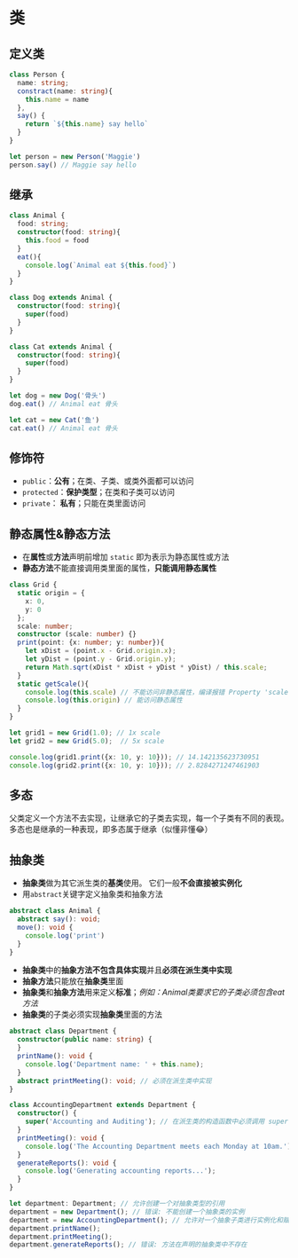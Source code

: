 
# 类

## 定义类
```ts
class Person {
  name: string;
  constract(name: string){
    this.name = name
  },
  say() {
    return `${this.name} say hello`
  }
}

let person = new Person('Maggie')
person.say() // Maggie say hello
```



## 继承
```ts
class Animal {
  food: string;
  constructor(food: string){
    this.food = food
  }
  eat(){
    console.log(`Animal eat ${this.food}`)
  }
}

class Dog extends Animal {
  constructor(food: string){
    super(food)
  }
}

class Cat extends Animal {
  constructor(food: string){
    super(food)
  }
}

let dog = new Dog('骨头')
dog.eat() // Animal eat 骨头

let cat = new Cat('鱼')
cat.eat() // Animal eat 骨头
```


## 修饰符
- `public`：**公有**；在类、子类、或类外面都可以访问
- `protected`：**保护类型**；在类和子类可以访问
- `private`： **私有**；只能在类里面访问


## 静态属性&静态方法
- 在**属性**或**方法**声明前增加 `static` 即为表示为静态属性或方法
- **静态方法**不能直接调用类里面的属性，**只能调用静态属性**

```ts
class Grid {
  static origin = {
    x: 0,
    y: 0
  };
  scale: number;
  constructor (scale: number) {}
  print(point: {x: number; y: number}){
    let xDist = (point.x - Grid.origin.x);
    let yDist = (point.y - Grid.origin.y);
    return Math.sqrt(xDist * xDist + yDist * yDist) / this.scale;
  }
  static getScale(){
    console.log(this.scale) // 不能访问非静态属性，编译报错 Property 'scale' does not exist on type 'typeof Grid'.
    console.log(this.origin) // 能访问静态属性
  }
}

let grid1 = new Grid(1.0); // 1x scale
let grid2 = new Grid(5.0);  // 5x scale

console.log(grid1.print({x: 10, y: 10})); // 14.142135623730951
console.log(grid2.print({x: 10, y: 10})); // 2.8284271247461903

```

## 多态
父类定义一个方法不去实现，让继承它的子类去实现，每一个子类有不同的表现。多态也是继承的一种表现，即多态属于继承（似懂非懂:joy:）


## 抽象类
- **抽象类**做为其它派生类的**基类**使用。 它们一般**不会直接被实例化**
- 用`abstract`关键字定义抽象类和抽象方法

```ts
abstract class Animal {
  abstract say(): void;
  move(): void {
    console.log('print')
  }
}
```

- **抽象类**中的**抽象方法不包含具体实现**并且**必须在派生类中实现**
- **抽象方法**只能放在**抽象类**里面
- **抽象类**和**抽象方法**用来定义**标准**；*例如：Animal类要求它的子类必须包含eat方法*
- **抽象类**的子类必须实现**抽象类**里面的方法

```ts
abstract class Department {
  constructor(public name: string) {
  }
  printName(): void {
    console.log('Department name: ' + this.name);
  }
  abstract printMeeting(): void; // 必须在派生类中实现
}

class AccountingDepartment extends Department {
  constructor() {
    super('Accounting and Auditing'); // 在派生类的构造函数中必须调用 super()
  }
  printMeeting(): void {
    console.log('The Accounting Department meets each Monday at 10am.');
  }
  generateReports(): void {
    console.log('Generating accounting reports...');
  }
}

let department: Department; // 允许创建一个对抽象类型的引用
department = new Department(); // 错误: 不能创建一个抽象类的实例
department = new AccountingDepartment(); // 允许对一个抽象子类进行实例化和赋值
department.printName();
department.printMeeting();
department.generateReports(); // 错误: 方法在声明的抽象类中不存在
```

